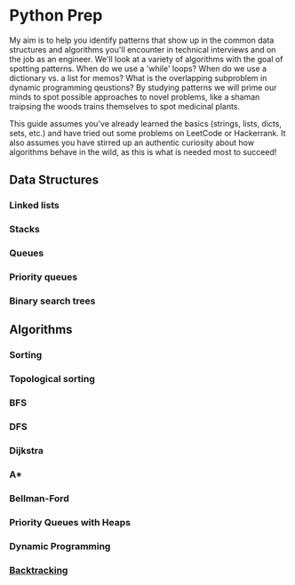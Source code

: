 # Python Prep

My aim is to help you identify patterns that show up in the common data structures and algorithms you'll encounter in
technical interviews and on the job as an engineer. We'll look at a variety of algorithms with the goal of spotting 
patterns. When do we use a 'while' loops? When do we use a dictionary vs. a list for memos? What is the overlapping 
subproblem in dynamic programming qeustions? By studying patterns we will prime our minds to spot possible approaches to novel
problems, like a shaman traipsing the woods trains themselves to spot medicinal plants.

This guide assumes you've already learned the basics (strings, lists, dicts, sets, etc.) and have tried out some problems 
on LeetCode or Hackerrank. It also assumes you have stirred up an authentic curiosity about how algorithms behave in 
the wild, as this is what is needed most to succeed!

## Data Structures

### Linked lists
### Stacks
### Queues
### Priority queues
### Binary search trees

## Algorithms

### Sorting
### Topological sorting
### BFS
### DFS
### Dijkstra
### A*
### Bellman-Ford
### Priority Queues with Heaps
### Dynamic Programming
### [Backtracking](https://github.com/SioKCronin/python_prep/tree/master/backtracking)
